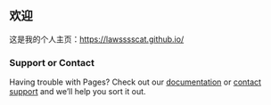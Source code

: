 ## 欢迎

这是我的个人主页：<https://lawsssscat.github.io/>

### Support or Contact

Having trouble with Pages? Check out our [documentation](https://docs.github.com/categories/github-pages-basics/) or [contact support](https://support.github.com/contact) and we’ll help you sort it out.
